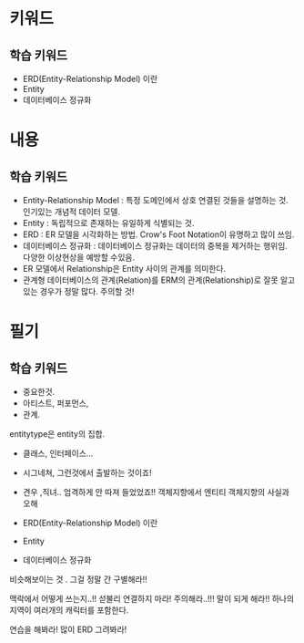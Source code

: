 # 키워드

## 학습 키워드

- ERD(Entity-Relationship Model) 이란
- Entity
- 데이터베이스 정규화

# 내용

## 학습 키워드

- Entity-Relationship Model : 특정 도메인에서 상호 연결된 것들을 설명하는 것. 인기있는 개념적 데이터 모델.
- Entity : 독립적으로 존재하는 유일하게 식별되는 것.
- ERD : ER 모델을 시각화하는 방법. Crow's Foot Notation이 유명하고 많이 쓰임.
- 데이터베이스 정규화 : 데이터베이스 정규화는 데이터의 중복을 제거하는 행위임. 다양한 이상현상을 예방할 수있음.
- ER 모델에서 Relationship은 Entity 사이의 관계를 의미한다.
- 관계형 데이터베이스의 관계(Relation)를 ERM의 관계(Relationship)로 잘못 알고 있는 경우가 정말 많다. 주의할 것!

# 필기

## 학습 키워드

- 중요한것.
- 아티스트, 퍼포먼스,
- 관계.

entitytype은 entity의 집합.

- 클래스, 인터페이스...
- 시그네쳐, 그런것에서 출발하는 것이죠!
- 견우 ,직녀..
  엄격하게 안 따져 들었었죠!!
  객체지향에서 엔티티
  객체지향의 사실과 오해

- ERD(Entity-Relationship Model) 이란
- Entity
- 데이터베이스 정규화

비슷해보이는 것 . 그걸 정말 간 구별해라!!

맥락에서 어떻게 쓰는지..!!
섣불리 연결하지 마라!
주의해라..!!!
말이 되게 해라!!
하나의 지역이 여러개의 캐릭터를 포함한다.

연습을 해봐라!
많이 ERD 그려봐라!
